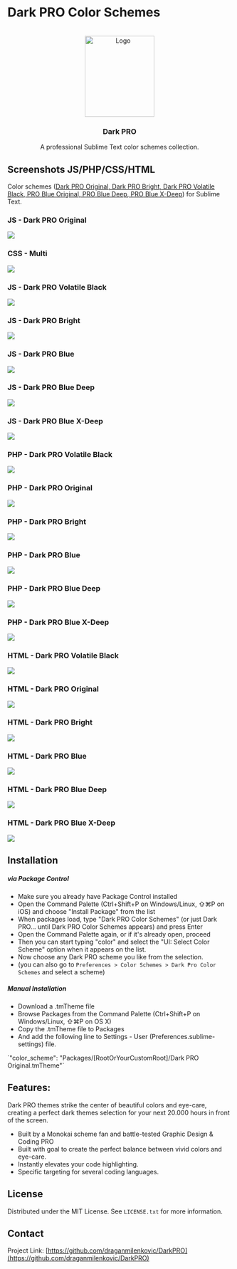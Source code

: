 # Dark PRO Color Schemes
<!-- Improved compatibility of back to top link: See: https://github.com/othneildrew/Best-README-Template/pull/73 -->
<a name="readme-top"></a>

<!-- PROJECT LOGO -->
<br />
<div align="center">
  <a href="https://github.com/draganmilenkovic/DarkPRO">
    <img src="images/Dark-PRO-Logo.png" alt="Logo" width="156" height="182">
  </a>

  <h3 align="center">Dark PRO</h3>

  <p align="center">
    A professional Sublime Text color schemes collection.
  </p>
</div>


<!-- ABOUT THE PROJECT -->
## Screenshots JS/PHP/CSS/HTML
Color schemes (<a href="https://github.com/draganmilenkovic/DarkPRO">Dark PRO Original, Dark PRO Bright, Dark PRO Volatile Black, PRO Blue Original, PRO Blue Deep, PRO Blue X-Deep</a>) for Sublime Text.

### JS - Dark PRO Original
<img src="https://github.com/draganmilenkovic/DarkPRO/blob/main/images/demo-js-dark-pro.png" />

### CSS - Multi
<img src="https://github.com/draganmilenkovic/DarkPRO/blob/main/images/demo-all-css.png" />

### JS - Dark PRO Volatile Black
<img src="https://github.com/draganmilenkovic/DarkPRO/blob/main/images/demo-js-dark-pro-volatile-black.png" />

### JS - Dark PRO Bright
<img src="https://github.com/draganmilenkovic/DarkPRO/blob/main/images/demo-js-dark-pro-bright.png" />

### JS - Dark PRO Blue
<img src="https://github.com/draganmilenkovic/DarkPRO/blob/main/images/demo-js-blue.png" />

### JS - Dark PRO Blue Deep
<img src="https://github.com/draganmilenkovic/DarkPRO/blob/main/images/demo-js-blue-deep.png" />

### JS - Dark PRO Blue X-Deep
<img src="https://github.com/draganmilenkovic/DarkPRO/blob/main/images/demo-js-blue-xdeep.png" />

### PHP - Dark PRO Volatile Black
<img src="https://github.com/draganmilenkovic/DarkPRO/blob/main/images/demo-php-dark-pro-volatile-black.png" />

### PHP - Dark PRO Original
<img src="https://github.com/draganmilenkovic/DarkPRO/blob/main/images/demo-php-dark-pro.png" />

### PHP - Dark PRO Bright
<img src="https://github.com/draganmilenkovic/DarkPRO/blob/main/images/demo-php-dark-pro-bright.png" />

### PHP - Dark PRO Blue
<img src="https://github.com/draganmilenkovic/DarkPRO/blob/main/images/demo-php-blue.png" />

### PHP - Dark PRO Blue Deep
<img src="https://github.com/draganmilenkovic/DarkPRO/blob/main/images/demo-php-blue-deep.png" />

### PHP - Dark PRO Blue X-Deep
<img src="https://github.com/draganmilenkovic/DarkPRO/blob/main/images/demo-php-blue-xdeep.png" />

### HTML - Dark PRO Volatile Black
<img src="https://github.com/draganmilenkovic/DarkPRO/blob/main/images/demo-html-dark-pro-volatile-black.png" />

### HTML - Dark PRO Original
<img src="https://github.com/draganmilenkovic/DarkPRO/blob/main/images/demo-html-dark-pro.png" />

### HTML - Dark PRO Bright
<img src="https://github.com/draganmilenkovic/DarkPRO/blob/main/images/demo-html-dark-pro-bright.png" />

### HTML - Dark PRO Blue
<img src="https://github.com/draganmilenkovic/DarkPRO/blob/main/images/demo-html-blue.png" />

### HTML - Dark PRO Blue Deep
<img src="https://github.com/draganmilenkovic/DarkPRO/blob/main/images/demo-html-blue-deep.png" />

### HTML - Dark PRO Blue X-Deep
<img src="https://github.com/draganmilenkovic/DarkPRO/blob/main/images/demo-html-blue-xdeep.png" />

<!-- INSTALLATION -->
## Installation

##### via Package Control
* Make sure you already have Package Control installed
* Open the Command Palette (Ctrl+Shift+P on Windows/Linux, ⇧⌘P on iOS) and choose "Install Package" from the list
* When packages load, type "Dark PRO Color Schemes" (or just Dark PRO... until Dark PRO Color Schemes appears) and press Enter
* Open the Command Palette again, or if it's already open, proceed
* Then you can start typing "color" and select the "UI: Select Color Scheme" option when it appears on the list.
* Now choose any Dark PRO scheme you like from the selection.
* (you can also go to `Preferences > Color Schemes > Dark Pro Color Schemes` and select a scheme)

##### Manual Installation
* Download a .tmTheme file
* Browse Packages from the Command Palette (Ctrl+Shift+P on Windows/Linux, ⇧⌘P on OS X)
* Copy the .tmTheme file to Packages
* And add the following line to Settings - User (Preferences.sublime-settings) file.
<p>`"color_scheme": "Packages/[RootOrYourCustomRoot]/Dark PRO Original.tmTheme"`</p>



<!-- FEATURES -->
## Features:

Dark PRO themes strike the center of beautiful colors and eye-care, creating a perfect dark themes selection for your next 20.000 hours in front of the screen.
* Built by a Monokai scheme fan and battle-tested Graphic Design & Coding PRO
* Built with goal to create the perfect balance between vivid colors and eye-care.
* Instantly elevates your code highlighting.
* Specific targeting for several coding languages.

<!-- LICENSE -->
## License

Distributed under the MIT License. See `LICENSE.txt` for more information.

<!-- PROJECT LINK -->
## Contact

Project Link: [https://github.com/draganmilenkovic/DarkPRO](https://github.com/draganmilenkovic/DarkPRO)